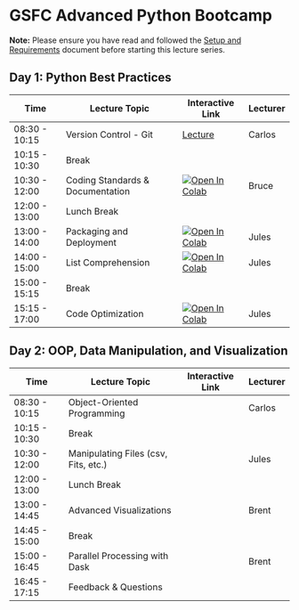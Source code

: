 # GSFC Advanced Python Bootcamp

__Note:__ Please ensure you have read and followed the [Setup and Requirements](http://github.com/pytrain/setup_and_requirements) document before starting this lecture series.

## Day 1: Python Best Practices
| Time | Lecture Topic | Interactive Link | Lecturer |
|------|---------------|------------------|----------|
| 08:30 - 10:15 | Version Control - Git | [Lecture](https://github.com/pytrain/version_control/blob/master/version_control2.pdf) | Carlos |
| 10:15 - 10:30 | Break | | |
| 10:30 - 12:00 | Coding Standards & Documentation | [![Open In Colab](https://colab.research.google.com/assets/colab-badge.svg)](https://colab.research.google.com/github/pytrain/coding_standards/blob/master/Python_coding_standards.ipynb) | Bruce |
| 12:00 - 13:00 | Lunch Break | | |
| 13:00 - 14:00 | Packaging and Deployment | [![Open In Colab](https://colab.research.google.com/assets/colab-badge.svg)](https://colab.research.google.com/github/pytrain/packaging_deployment/blob/master/package_development.ipynb) | Jules |
| 14:00 - 15:00 | List Comprehension | [![Open In Colab](https://colab.research.google.com/assets/colab-badge.svg)](https://colab.research.google.com/github/pytrain/list_comprehension/blob/master/ListComprehensions.ipynb) | Jules |
| 15:00 - 15:15 | Break | | |
| 15:15 - 17:00 | Code Optimization | [![Open In Colab](https://colab.research.google.com/assets/colab-badge.svg)](https://colab.research.google.com/github/pytrain/code_optimization/blob/master/code_optimization_techniques.ipynb) | Jules |

## Day 2: OOP, Data Manipulation, and Visualization
| Time | Lecture Topic | Interactive Link | Lecturer |
|------|---------------|------------------|----------|
| 08:30 - 10:15 | Object-Oriented Programming | | Carlos |
| 10:15 - 10:30 | Break | | |
| 10:30 - 12:00 | Manipulating Files (csv, Fits, etc.) | | Jules |
| 12:00 - 13:00 | Lunch Break | | |
| 13:00 - 14:45 | Advanced Visualizations | | Brent |
| 14:45 - 15:00 | Break | | |
| 15:00 - 16:45 | Parallel Processing with Dask | | Brent |
| 16:45 - 17:15 | Feedback & Questions | | |
